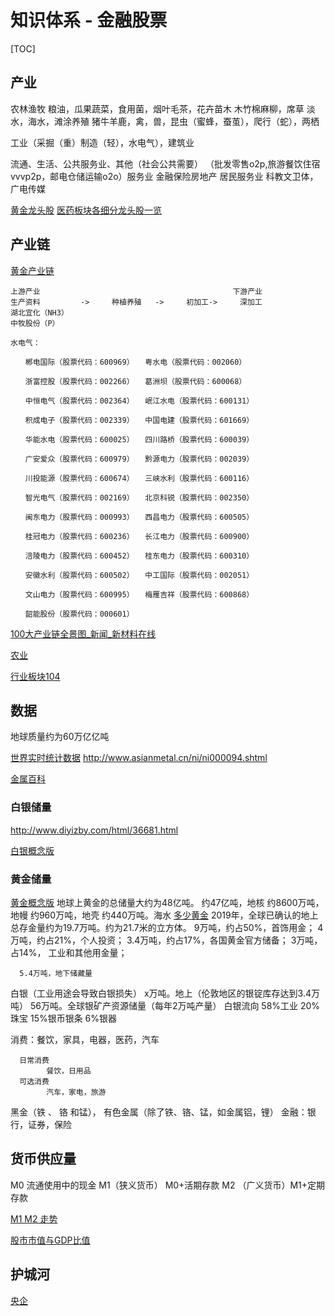
# 知识体系 - 金融股票

[TOC]

## 产业
农林渔牧
  粮油，瓜果蔬菜，食用菌，烟叶毛茶，花卉苗木
  木竹棉麻柳，席草
  淡水，海水，滩涂养殖
  猪牛羊鹿，禽，兽，昆虫（蜜蜂，蚕茧），爬行（蛇），两栖

工业（采掘（重）制造（轻），水电气），建筑业

流通、生活、公共服务业、其他（社会公共需要）
 （批发零售o2p,旅游餐饮住宿vvvp2p，邮电仓储运输o2o）服务业
  金融保险房地产 居民服务业
  科教文卫体，广电传媒

[黄金龙头股](http://stock.jrj.com.cn/concept/conceptdetail/conceptDetail_hj5.shtml)
[医药板块各细分龙头股一览](http://stock.jrj.com.cn/hotstock/2019/11/07074628363492.shtml)
## 产业链
[黄金产业链](http://industry.hexun.com/c248_62.shtml)
```
上游产业                                           下游产业
生产资料         ->     种植养殖   ->     初加工->     深加工
湖北宜化（NH3）
中牧股份（P）

水电气：

　　郴电国际（股票代码：600969）　　粤水电（股票代码：002060）

　　浙富控股（股票代码：002266）　　葛洲坝（股票代码：600068）

　　中恒电气（股票代码：002364）　　岷江水电（股票代码：600131）

　　积成电子（股票代码：002339）　　中国电建（股票代码：601669）

　　华能水电（股票代码：600025）　　四川路桥（股票代码：600039）

　　广安爱众（股票代码：600979）　　黔源电力（股票代码：002039）

　　川投能源（股票代码：600674）　　三峡水利（股票代码：600116）

　　智光电气（股票代码：002169）　　北京科锐（股票代码：002350）

　　闽东电力（股票代码：000993）　　西昌电力（股票代码：600505）

　　桂冠电力（股票代码：600236）　　长江电力（股票代码：600900）

　　涪陵电力（股票代码：600452）　　桂东电力（股票代码：600310）

　　安徽水利（股票代码：600502）　　中工国际（股票代码：002051）

　　文山电力（股票代码：600995）　　梅雁吉祥（股票代码：600868）

　　韶能股份（股票代码：000601）

```

[100大产业链全景图_新闻_新材料在线](http://www.xincailiao.com/news/news_detail.aspx?id=73937)

[农业](http://www.chinanews.com/stock/z/dnyssgs/)

[行业板块104](http://summary.jrj.com.cn/hybk/?q=cn|bk|17&n=hqa&c=l&o=pl,d&p=1104)

## 数据
地球质量约为60万亿亿吨

[世界实时统计数据](https://www.worldometers.info/cn/)
http://www.asianmetal.cn/ni/ni000094.shtml

[金属百科](http://baike.asianmetal.cn/metal/index.shtml)
### 白银储量
[](https://www.usgs.gov/centers/nmic/mineral-commodity-summaries)
http://www.diyizby.com/html/36681.html

[白银概念版](http://stock.jrj.com.cn/concept/conceptdetail/conceptDetail_by.shtml)
### 黄金储量
[黄金概念版](http://stock.jrj.com.cn/concept/conceptdetail/conceptDetail_hj5.shtml)
地球上黄金的总储量大约为48亿吨。 
      约47亿吨，地核
      约8600万吨，地幔
      约960万吨，地壳
      约440万吨。海水
[多少黄金](https://www.gold.org/cn/about-gold/gold-supply/gold-mining/how-much-gold)
2019年，全球已确认的地上总存金量约为19.7万吨。约为21.7米的立方体。
      9万吨，约占50%，首饰用金； 
      4万吨，约占21%，个人投资；
      3.4万吨，约占17%，各国黄金官方储备；
      3万吨，占14%， 工业和其他用金量；

      5.4万吨，地下储藏量

白银（工业用途会导致白银损失）
      x万吨。地上（伦敦地区的银锭库存达到3.4万吨）
      56万吨。全球银矿产资源储量（每年2万吨产量）
白银流向
      58%工业
      20%珠宝
      15%银币银条
      6%银器


消费：餐饮，家具，电器，医药，汽车

      日常消费
            餐饮，日用品
      可选消费
            汽车，家电，旅游
黑金（铁 、 铬 和锰）， 有色金属（除了铁、铬、锰，如金属铝，锂）
金融：银行，证券，保险

## 货币供应量
M0            流通使用中的现金
M1（狭义货币） M0+活期存款
M2 （广义货币）M1+定期存款

[M1 M2 走势](https://www.legulegu.com/stockdata/m1m2)

[股市市值与GDP比值](http://www.xindaoyi.com/market-value-of-gdp/)

## 护城河
[央企](https://www.sohu.com/a/399039357_468723)